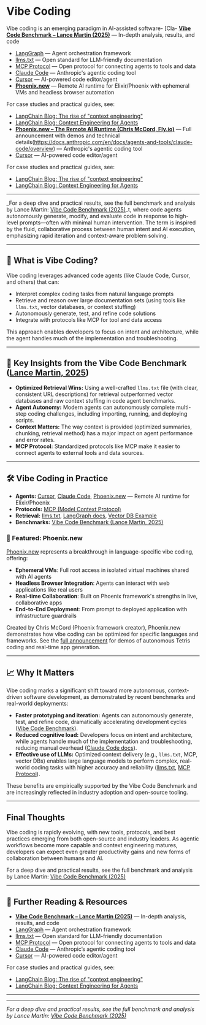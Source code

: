 # Vibe Coding

Vibe coding is an emerging paradigm in AI-assisted software- [Cla- **[Vibe Code Benchmark – Lance Martin (2025)](https://rlancemartin.github.io/2025/04/03/vibe-code/)** — In-depth analysis, results, and code
- [LangGraph](https://langchain-ai.github.io/langgraph/) — Agent orchestration framework
- [llms.txt](https://llmstxt.org/) — Open standard for LLM-friendly documentation
- [MCP Protocol](https://modelcontextprotocol.io/) — Open protocol for connecting agents to tools and data
- [Claude Code](https://docs.anthropic.com/en/docs/agents-and-tools/claude-code/overview) — Anthropic's agentic coding tool
- [Cursor](https://www.cursor.com/) — AI-powered code editor/agent
- **[Phoenix.new](https://phoenix.new/)** — Remote AI runtime for Elixir/Phoenix with ephemeral VMs and headless browser automation

For case studies and practical guides, see:

- [LangChain Blog: The rise of "context engineering"](https://blog.langchain.com/the-rise-of-context-engineering/)
- [LangChain Blog: Context Engineering for Agents](https://blog.langchain.com/context-engineering-for-agents/)
- **[Phoenix.new – The Remote AI Runtime (Chris McCord, Fly.io)](https://fly.io/blog/phoenix-new-the-remote-ai-runtime/)** — Full announcement with demos and technical details(https://docs.anthropic.com/en/docs/agents-and-tools/claude-code/overview) — Anthropic's agentic coding tool
- [Cursor](https://www.cursor.com/) — AI-powered code editor/agent

For case studies and practical guides, see:

- [LangChain Blog: The rise of "context engineering"](https://blog.langchain.com/the-rise-of-context-engineering/)
- [LangChain Blog: Context Engineering for Agents](https://blog.langchain.com/context-engineering-for-agents/)

---

_For a deep dive and practical results, see the full benchmark and analysis by Lance Martin: [Vibe Code Benchmark (2025)](https://rlancemartin.github.io/2025/04/03/vibe-code/)_t, where code agents autonomously generate, modify, and evaluate code in response to high-level prompts—often with minimal human intervention. The term is inspired by the fluid, collaborative process between human intent and AI execution, emphasizing rapid iteration and context-aware problem solving.

---

## 🚀 What is Vibe Coding?

Vibe coding leverages advanced code agents (like Claude Code, Cursor, and others) that can:

- Interpret complex coding tasks from natural language prompts
- Retrieve and reason over large documentation sets (using tools like `llms.txt`, vector databases, or context stuffing)
- Autonomously generate, test, and refine code solutions
- Integrate with protocols like MCP for tool and data access

This approach enables developers to focus on intent and architecture, while the agent handles much of the implementation and troubleshooting.

---

## 🧪 Key Insights from the Vibe Code Benchmark ([Lance Martin, 2025](https://rlancemartin.github.io/2025/04/03/vibe-code/))

- **Optimized Retrieval Wins:** Using a well-crafted `llms.txt` file (with clear, consistent URL descriptions) for retrieval outperformed vector databases and raw context stuffing in code agent benchmarks.
- **Agent Autonomy:** Modern agents can autonomously complete multi-step coding challenges, including importing, running, and deploying scripts.
- **Context Matters:** The way context is provided (optimized summaries, chunking, retrieval method) has a major impact on agent performance and error rates.
- **MCP Protocol:** Standardized protocols like MCP make it easier to connect agents to external tools and data sources.

---

## 🛠️ Vibe Coding in Practice

- **Agents:** [Cursor](https://www.cursor.com/), [Claude Code](https://docs.anthropic.com/en/docs/agents-and-tools/claude-code/overview), [Phoenix.new](https://phoenix.new/) — Remote AI runtime for Elixir/Phoenix
- **Protocols:** [MCP (Model Context Protocol)](https://www.anthropic.com/news/model-context-protocol)
- **Retrieval:** [llms.txt](https://llmstxt.org/), [LangGraph docs](https://langchain-ai.github.io/langgraph/llms-full.txt), [Vector DB Example](https://github.com/langchain-ai/vibe-code-benchmark/blob/main/context_and_mcp/build_langgraph_context.py)
- **Benchmarks:** [Vibe Code Benchmark (Lance Martin, 2025)](https://rlancemartin.github.io/2025/04/03/vibe-code/)

### 🌟 Featured: Phoenix.new

[Phoenix.new](https://phoenix.new/) represents a breakthrough in language-specific vibe coding, offering:

- **Ephemeral VMs**: Full root access in isolated virtual machines shared with AI agents
- **Headless Browser Integration**: Agents can interact with web applications like real users
- **Real-time Collaboration**: Built on Phoenix framework's strengths in live, collaborative apps
- **End-to-End Deployment**: From prompt to deployed application with infrastructure guardrails

Created by Chris McCord (Phoenix framework creator), Phoenix.new demonstrates how vibe coding can be optimized for specific languages and frameworks. See the [full announcement](https://fly.io/blog/phoenix-new-the-remote-ai-runtime/) for demos of autonomous Tetris coding and real-time app generation.

---

## 📈 Why It Matters

Vibe coding marks a significant shift toward more autonomous, context-driven software development, as demonstrated by recent benchmarks and real-world deployments:

- **Faster prototyping and iteration:** Agents can autonomously generate, test, and refine code, dramatically accelerating development cycles ([Vibe Code Benchmark](https://rlancemartin.github.io/2025/04/03/vibe-code/)).
- **Reduced cognitive load:** Developers focus on intent and architecture, while agents handle much of the implementation and troubleshooting, reducing manual overhead ([Claude Code docs](https://docs.anthropic.com/en/docs/agents-and-tools/claude-code/overview)).
- **Effective use of LLMs:** Optimized context delivery (e.g., `llms.txt`, MCP, vector DBs) enables large language models to perform complex, real-world coding tasks with higher accuracy and reliability ([llms.txt](https://llmstxt.org/), [MCP Protocol](https://modelcontextprotocol.io/)).

These benefits are empirically supported by the Vibe Code Benchmark and are increasingly reflected in industry adoption and open-source tooling.

---

## Final Thoughts

Vibe coding is rapidly evolving, with new tools, protocols, and best practices emerging from both open-source and industry leaders. As agentic workflows become more capable and context engineering matures, developers can expect even greater productivity gains and new forms of collaboration between humans and AI.

For a deep dive and practical results, see the full benchmark and analysis by Lance Martin: [Vibe Code Benchmark (2025)](https://rlancemartin.github.io/2025/04/03/vibe-code/)

---

## 🔗 Further Reading & Resources

- **[Vibe Code Benchmark – Lance Martin (2025)](https://rlancemartin.github.io/2025/04/03/vibe-code/)** — In-depth analysis, results, and code
- [LangGraph](https://langchain-ai.github.io/langgraph/) — Agent orchestration framework
- [llms.txt](https://llmstxt.org/) — Open standard for LLM-friendly documentation
- [MCP Protocol](https://modelcontextprotocol.io/) — Open protocol for connecting agents to tools and data
- [Claude Code](https://docs.anthropic.com/en/docs/agents-and-tools/claude-code/overview) — Anthropic’s agentic coding tool
- [Cursor](https://www.cursor.com/) — AI-powered code editor/agent

For case studies and practical guides, see:
- [LangChain Blog: The rise of "context engineering"](https://blog.langchain.com/the-rise-of-context-engineering/)
- [LangChain Blog: Context Engineering for Agents](https://blog.langchain.com/context-engineering-for-agents/)

---
---

_For a deep dive and practical results, see the full benchmark and analysis by Lance Martin: [Vibe Code Benchmark (2025)](https://rlancemartin.github.io/2025/04/03/vibe-code/)_
